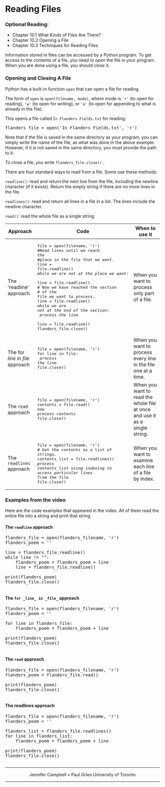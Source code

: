 # Reading Files

### Optional Reading:

*   Chapter 10.1 What Kinds of Files Are There?
*   Chapter 10.2 Opening a File
*   Chapter 10.3 Techniques for Reading Files

Information stored in files can be accessed by a Python program. To get access to the contents of a file, you need to _open_ the file in your program. When you are done using a file, you should _close_ it.

### Opening and Closing A File

Python has a built-in function `open` that can open a file for reading.

The form of `open` is `open(filename, mode)`, where mode is `'r'` (to open for reading), `'w'` (to open for writing), or `'a'` (to open for appending to what is already in the file).

This opens a file called `In Flanders Fields.txt` for reading:

<pre>flanders_file = open('In Flanders Fields.txt', 'r')
</pre>

Note that if the file is saved in the same directory as your program, you can simply write the name of the file, as what was done in the above example. However, if it is not saved in the same directory, you must provide the path to it.

To close a file, you write `flanders_file.close()` .

There are four standard ways to read from a file. Some use these methods:

`readline()`: read and return the next line from the file, including the newline character (if it exists). Return the empty string if there are no more lines in the file.

`readlines()`: read and return all lines in a file in a list. The lines include the newline character.

`read()`: read the whole file as a single string.

| Approach | Code | When to use it |
| --- | --- | --- |
| The 'readline' approach | <pre>file = open(filename, 'r')<br>#Read lines until we reach the<br>#place in the file that we want.<br>line = file.readline()<br>while _we are not at the place we want_:<br>    line = file.readline()<br># Now we have reached the section<br># of the file we want to process.<br>line = file.readline()<br>while _we are not at the end of the section_:<br>    _process the line_<br>    line = file.readline()<br>flanders_file.close()</pre>| When you want to process only part of a file.|
| The for _line_ in _file_ approach | <pre>file = open(filename, 'r')<br>for line in file:<br>    _process the line_<br>file.close()</pre>| When you want to process every line in the file one at a time. |
| The `read` approach | <pre>file = open(filename, 'r')<br>contents = file.read()<br>_now process_ contents<br>file.close()</pre>| When you want to read the whole file at once and use it as a single string. |
| The `readlines` approach | <pre>file = open(filename, 'r')<br># Get the contents as a list of strings.<br>contents_list = file.readlines()<br>*process* contents_list *using indexing to*<br>*access particular lines from the file*<br>file.close()</pre>| When you want to examine each line of a file by index. |

### Examples from the video

Here are the code examples that appeared in the video. All of them read the entire file into a string and print that string.

#### The `readline` approach

<pre>flanders_file = open(flanders_filename, 'r')
flanders_poem = ''

line = flanders_file.readline()
while line != "":
    flanders_poem = flanders_poem + line
    line = flanders_file.readline()

print(flanders_poem)
flanders_file.close()

</pre>

#### The `for _line_ in _file_` approach

<pre>flanders_file = open(flanders_filename, 'r')
flanders_poem = ''

for line in flanders_file:
    flanders_poem = flanders_poem + line

print(flanders_poem)
flanders_file.close()

</pre>

#### The `read` approach

<pre>flanders_file = open(flanders_filename, 'r')
flanders_poem = flanders_file.read()

print(flanders_poem)
flanders_file.close()

</pre>

#### The readlines approach

<pre>flanders_file = open(flanders_filename, 'r')
flanders_poem = ''

flanders_list = flanders_file.readlines()
for line in flanders_list:
    flanders_poem = flanders_poem + line

print(flanders_poem)
flanders_file.close()

</pre>

* * *

<center>Jennifer Campbell • Paul Gries
University of Toronto</center>

* * *